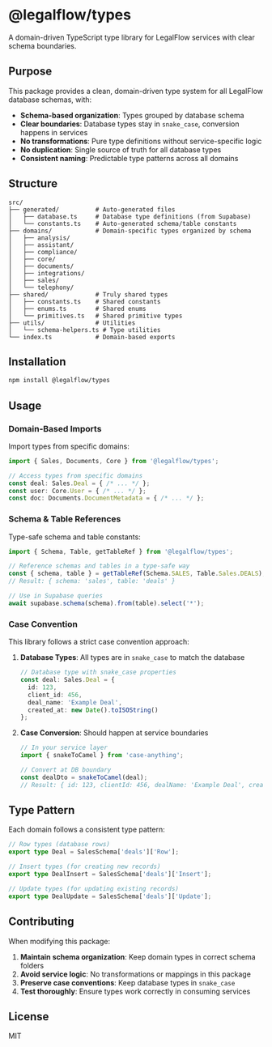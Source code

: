 # @legalflow/types

A domain-driven TypeScript type library for LegalFlow services with clear schema boundaries.

## Purpose

This package provides a clean, domain-driven type system for all LegalFlow database schemas, with:

- **Schema-based organization**: Types grouped by database schema
- **Clear boundaries**: Database types stay in `snake_case`, conversion happens in services
- **No transformations**: Pure type definitions without service-specific logic
- **No duplication**: Single source of truth for all database types
- **Consistent naming**: Predictable type patterns across all domains

## Structure
```
src/
├── generated/          # Auto-generated files
│   ├── database.ts     # Database type definitions (from Supabase)
│   └── constants.ts    # Auto-generated schema/table constants
├── domains/            # Domain-specific types organized by schema
│   ├── analysis/
│   ├── assistant/
│   ├── compliance/
│   ├── core/
│   ├── documents/
│   ├── integrations/
│   ├── sales/
│   └── telephony/
├── shared/             # Truly shared types
│   ├── constants.ts    # Shared constants
│   ├── enums.ts        # Shared enums
│   └── primitives.ts   # Shared primitive types
├── utils/              # Utilities
│   └── schema-helpers.ts # Type utilities
└── index.ts            # Domain-based exports
```

## Installation

```bash
npm install @legalflow/types
```

## Usage

### Domain-Based Imports

Import types from specific domains:

```typescript
import { Sales, Documents, Core } from '@legalflow/types';

// Access types from specific domains
const deal: Sales.Deal = { /* ... */ };
const user: Core.User = { /* ... */ };
const doc: Documents.DocumentMetadata = { /* ... */ };
```

### Schema & Table References

Type-safe schema and table constants:

```typescript
import { Schema, Table, getTableRef } from '@legalflow/types';

// Reference schemas and tables in a type-safe way
const { schema, table } = getTableRef(Schema.SALES, Table.Sales.DEALS);
// Result: { schema: 'sales', table: 'deals' }

// Use in Supabase queries
await supabase.schema(schema).from(table).select('*');
```

### Case Convention

This library follows a strict case convention approach:

1. **Database Types**: All types are in `snake_case` to match the database
   ```typescript
   // Database type with snake_case properties
   const deal: Sales.Deal = {
     id: 123,
     client_id: 456,
     deal_name: 'Example Deal',
     created_at: new Date().toISOString()
   };
   ```

2. **Case Conversion**: Should happen at service boundaries
   ```typescript
   // In your service layer
   import { snakeToCamel } from 'case-anything';
   
   // Convert at DB boundary
   const dealDto = snakeToCamel(deal);
   // Result: { id: 123, clientId: 456, dealName: 'Example Deal', createdAt: '...' }
   ```

## Type Pattern

Each domain follows a consistent type pattern:

```typescript
// Row types (database rows)
export type Deal = SalesSchema['deals']['Row'];

// Insert types (for creating new records)
export type DealInsert = SalesSchema['deals']['Insert'];

// Update types (for updating existing records)
export type DealUpdate = SalesSchema['deals']['Update'];
```

## Contributing

When modifying this package:

1. **Maintain schema organization**: Keep domain types in correct schema folders
2. **Avoid service logic**: No transformations or mappings in this package
3. **Preserve case conventions**: Keep database types in `snake_case`
4. **Test thoroughly**: Ensure types work correctly in consuming services

## License

MIT 